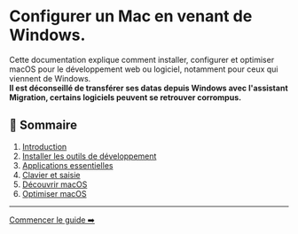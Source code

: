# Configurer un Mac en venant de Windows.

Cette documentation explique comment installer, configurer et optimiser macOS pour le développement web ou logiciel, notamment pour ceux qui viennent de Windows. <br>
**Il est déconseillé de transférer ses datas depuis Windows avec l'assistant Migration, certains logiciels peuvent se retrouver corrompus.**

## 🧭 Sommaire

1. [Introduction](./00-intro.md)
2. [Installer les outils de développement](./01-installation.md)
3. [Applications essentielles](./02-apps.md)
4. [Clavier et saisie](./03-clavier.md)
5. [Découvrir macOS](./04-macos-base.md)
6. [Optimiser macOS](./05-macos-avancé.md)

---

[Commencer le guide ➡️](./00-intro.md)
